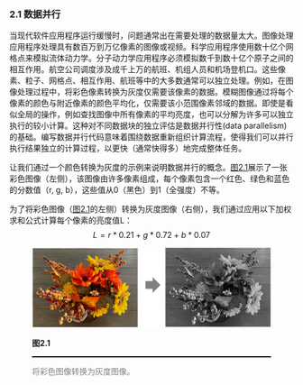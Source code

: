 ### 2.1 数据并行

当现代软件应用程序运行缓慢时，问题通常出在需要处理的数据量太大。图像处理应用程序处理具有数百万到万亿像素的图像或视频。科学应用程序使用数十亿个网格点来模拟流体动力学。分子动力学应用程序必须模拟数千到数十亿个原子之间的相互作用。航空公司调度涉及成千上万的航班、机组人员和机场登机口。这些像素、粒子、网格点、相互作用、航班等中的大多数通常可以独立处理。例如，在图像处理过程中，将彩色像素转换为灰度仅需要该像素的数据。模糊图像通过将每个像素的颜色与附近像素的颜色平均化，仅需要该小范围像素邻域的数据。即使是看似全局的操作，例如查找图像中所有像素的平均亮度，也可以分解为许多可以独立执行的较小计算。这种对不同数据块的独立评估是数据并行性(data parallelism)的基础。编写数据并行代码意味着围绕数据重新组织计算流程，使得我们可以并行执行结果独立的计算过程，以更快（通常快得多）地完成整体任务。

让我们通过一个颜色转换为灰度的示例来说明数据并行的概念。[图2.1](#fig2.1)展示了一张彩色图像（左侧），该图像由许多像素组成，每个像素包含一个红色、绿色和蓝色的分数值（r, g, b），这些值从0（黑色）到1（全强度）不等。

为了将彩色图像（[图2.1](#fig2.1)的左侧）转换为灰度图像（右侧），我们通过应用以下加权求和公式计算每个像素的亮度值L：
$$
L = r * 0.21 + g * 0.72 + b * 0.07
$$

<figure>
    <style>
     hr {
         border: none;
         height: 2px;
         background-color: black;
         margin: 5px auto;
     }
	</style>
    <img id="fig2.1" src="..\pic\chapter2\fig2.1.jpeg">
    <figcaption>
        <p class="no-indent" style="font-weight: bold;">
        图2.1
        </p>
       	<hr style="border: none; height: 2px; background-color: black; margin: 5px auto;">
        <p class="no-indent" style="font-family: 'Arial', 'Helvetica', sans-serif;color: #808080">
            将彩色图像转换为灰度图像。
        </p>
    </figcaption>
</figure>

